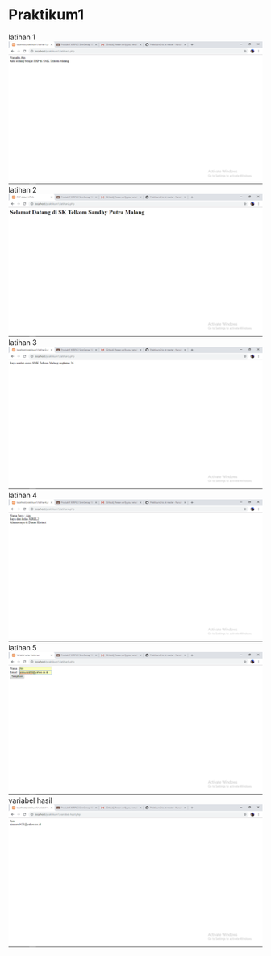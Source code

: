# Praktikum1

latihan 1
![alt text](https://github.com/NurulAin1/Praktikum1/blob/master/ss/latihan1.png)
latihan 2
![alt text](https://github.com/NurulAin1/Praktikum1/blob/master/ss/latihan2.png)
latihan 3
![alt text](https://github.com/NurulAin1/Praktikum1/blob/master/ss/latihan3.png)
latihan 4
![alt text](https://github.com/NurulAin1/Praktikum1/blob/master/ss/latihan4.png)
latihan 5
![alt text](https://github.com/NurulAin1/Praktikum1/blob/master/ss/latihan5.png)
variabel hasil
![alt text](https://github.com/NurulAin1/Praktikum1/blob/master/ss/variabelhasil.png)
